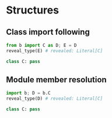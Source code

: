 # Structures

## Class import following

```py
from b import C as D; E = D
reveal_type(E) # revealed: Literal[C]
```

```py path=b.py
class C: pass
```

## Module member resolution

```py
import b; D = b.C
reveal_type(D) # revealed: Literal[C]
```

```py path=b.py
class C: pass
```
